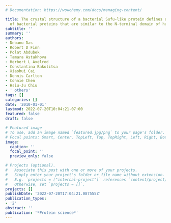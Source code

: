 ```yaml
---
# Documentation: https://wowchemy.com/docs/managing-content/

title: The crystal structure of a bacterial Sufu-like protein defines a novel group
  of bacterial proteins that are similar to the N-terminal domain of human Sufu
subtitle: ''
summary: ''
authors:
- Debanu Das
- Robert D Finn
- Polat Abdubek
- Tamara Astakhova
- Herbert L Axelrod
- Constantina Bakolitsa
- Xiaohui Cai
- Dennis Carlton
- Connie Chen
- Hsiu-Ju Chiu
- ' others'
tags: []
categories: []
date: '2010-01-01'
lastmod: 2022-07-20T10:04:21-07:00
featured: false
draft: false

# Featured image
# To use, add an image named `featured.jpg/png` to your page's folder.
# Focal points: Smart, Center, TopLeft, Top, TopRight, Left, Right, BottomLeft, Bottom, BottomRight.
image:
  caption: ''
  focal_point: ''
  preview_only: false

# Projects (optional).
#   Associate this post with one or more of your projects.
#   Simply enter your project's folder or file name without extension.
#   E.g. `projects = ["internal-project"]` references `content/project/deep-learning/index.md`.
#   Otherwise, set `projects = []`.
projects: []
publishDate: '2022-07-20T17:04:21.087555Z'
publication_types:
- '2'
abstract: ''
publication: '*Protein science*'
---
```

